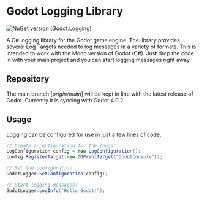 # Godot Logging Library
[![NuGet version (Godot.Logging)](https://img.shields.io/badge/nuget-v1.1.2-blue?style=flat-square)](https://www.nuget.org/packages/Godot.Logging/1.1.2/)

A C# logging library for the Godot game engine. The library provides several Log Targets needed to log messages in a variety of formats. This is intended to work with the Mono version of Godot (C#). Just drop the code in with your main project and you can start logging messages right away.

## Repository
The main branch [*origin/main*] will be kept in line with the latest release of Godot. Currently it is syncing with Godot 4.0.2.

## Usage
Logging can be configured for use in just a few lines of code.
```C#
// Create a configuration for the logger
LogConfiguration config = new LogConfiguration();
config.RegisterTarget(new GDPrintTarget("GodotConsole"));

// Set the configuration
GodotLogger.SetConfiguration(config);

// Start logging messages!
GodotLogger.LogInfo("Hello Godot!");
```
